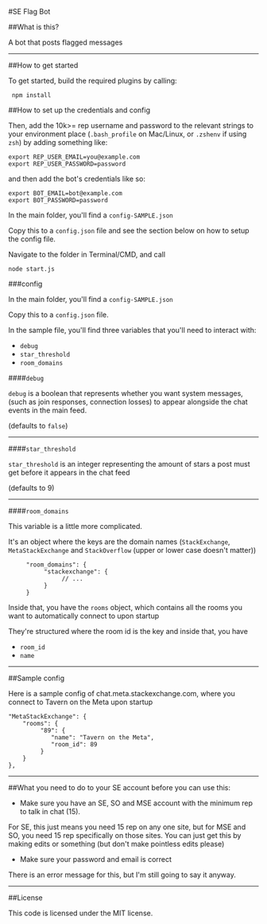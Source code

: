 #SE Flag Bot


##What is this?

A bot that posts flagged messages

---
##How to get started

To get started, build the required plugins by calling:

     npm install

##How to set up the credentials and config

Then, add the 10k>= rep username and password to the relevant strings to your environment place (`.bash_profile` on Mac/Linux, or `.zshenv` if using `zsh`) by adding something like:

    export REP_USER_EMAIL=you@example.com
    export REP_USER_PASSWORD=password

and then add the bot's credentials like so:


    export BOT_EMAIL=bot@example.com
    export BOT_PASSWORD=password


In the main folder, you'll find a `config-SAMPLE.json`

Copy this to a `config.json` file and see the section below on how to setup the config file.

Navigate to the folder in Terminal/CMD, and call

    node start.js

###config

In the main folder, you'll find a `config-SAMPLE.json`

Copy this to a `config.json` file.

In the sample file, you'll find three variables that you'll need to interact with:


 - `debug`
 - `star_threshold`
 - `room_domains`

 ####`debug`

 `debug` is a boolean that represents whether you want system messages, (such as join responses, connection losses) to appear alongside the chat events in the main feed.

 (defaults to `false`)

 ---
 ####`star_threshold`

 `star_threshold` is an integer representing the amount of stars a post must get before it appears in the chat feed

 (defaults to 9)

 ---
 ####`room_domains`

 This variable is a little more complicated.

 It's an object where the keys are the domain names (`StackExchange`, `MetaStackExchange` and `StackOverflow` (upper or lower case doesn't matter))

```
     "room_domains": {
          "stackexchange": {
               // ...
          }
     }
```

Inside that, you have the `rooms` object, which contains all the rooms you want to automatically connect to upon startup

They're structured where the room id is the key and inside that, you have

 - `room_id`
 - `name`

---
##Sample config

Here is a sample config of chat.meta.stackexchange.com, where you connect to Tavern on the Meta upon startup
>
```
"MetaStackExchange": {
    "rooms": {
         "89": {
            "name": "Tavern on the Meta",
            "room_id": 89
         }
    }
},
```

---
##What you need to do to your SE account before you can use this:

 - Make sure you have an SE, SO and MSE account with the minimum rep to talk in chat (15).

 For SE, this just means you need 15 rep on any one site, but for MSE and SO, you need 15 rep specifically on those sites. You can just get this by making edits or something (but don't make pointless edits please)

 - Make sure your password and email is correct

There is an error message for this, but I'm still going to say it anyway.

---
##License

This code is licensed under the MIT license.
